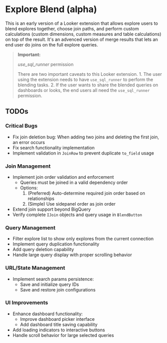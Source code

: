 # Explore Blend (alpha)
This is an early version of a Looker extension that allows explore users to blend explores together, choose join paths, and perform custom calculations (custom dimensions, custom measures and table calculations) on top of the result. It's an advenced version of merge results that lets an end user do joins on the full explore queries.

> **Important:** 
>
> *use_sql_runner* permission
>
> There are two important caveats to this Looker extension. 1. The user using the extension needs to have `use_sql_runner` to perform the blending tasks. 2. If the user wants to share the blended queries on dashboards or looks, the end users all need the `use_sql_runner` permission.

## TODOs

### Critical Bugs
- Fix join deletion bug: When adding two joins and deleting the first join, an error occurs
- Fix search functionality implementation
- Implement validation in `JoinRow` to prevent duplicate `to_field` usage

### Join Management
- Implement join order validation and enforcement
  - Queries must be joined in a valid dependency order
  - Options:
    1. (Preferred) Auto-determine required join order based on relationships
    2. (Simple) Use sidepanel order as join order
- Extend join support beyond BigQuery
- Verify complete `IJoin` objects and query usage in `BlendButton`

### Query Management
- Filter explore list to show only explores from the current connection
- Implement query duplication functionality
- Add query deletion capability
- Handle large query display with proper scrolling behavior

### URL/State Management
- Implement search params persistence:
  - Save and initialize query IDs
  - Save and restore join configurations

### UI Improvements
- Enhance dashboard functionality:
  - Improve dashboard picker interface
  - Add dashboard title saving capability
- Add loading indicators to interactive buttons
- Handle scroll behavior for large selected queries